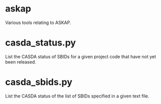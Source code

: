 # askap

Various tools relating to ASKAP.

# casda_status.py

List the CASDA status of SBIDs for a given project code that have not yet been released.

# casda_sbids.py

List the CASDA status of the list of SBIDs specified in a given text file.